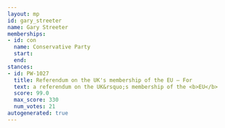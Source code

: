 ```yaml
---
layout: mp
id: gary_streeter
name: Gary Streeter
memberships:
- id: con
  name: Conservative Party
  start: 
  end: 
stances:
- id: PW-1027
  title: Referendum on the UK's membership of the EU — For
  text: a referendum on the UK&rsquo;s membership of the <b>EU</b>
  score: 99.0
  max_score: 330
  num_votes: 21
autogenerated: true
---
```

